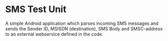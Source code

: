 # SMS Test Unit

A simple Android application which parses incoming SMS messages and sends the Sender ID, MSISDN (destination), SMS Body and SMSC-address to an external webservice defined in the code.
